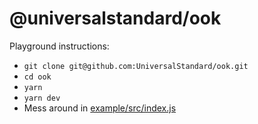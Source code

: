 # @universalstandard/ook

Playground instructions:

- `git clone git@github.com:UniversalStandard/ook.git`
- `cd ook`
- `yarn`
- `yarn dev`
- Mess around in [example/src/index.js](example/src/index.js)
